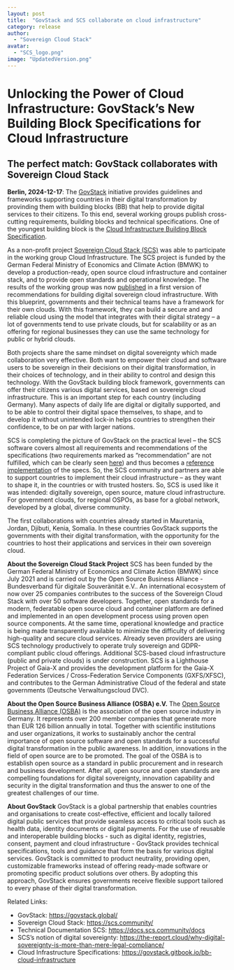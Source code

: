 ```yaml
---
layout: post
title:  "GovStack and SCS collaborate on cloud infrastructure"
category: release
author:
  - "Sovereign Cloud Stack"
avatar:
  - "SCS_logo.png"
image: "UpdatedVersion.png"
---
```

# Unlocking the Power of Cloud Infrastructure: GovStack’s New Building Block Specifications for Cloud Infrastructure
## The perfect match: GovStack collaborates with Sovereign Cloud Stack

**Berlin, 2024-12-17**: The [GovStack](https://govstack.global/) initiative provides guidelines and frameworks supporting countries in their digital transformation by provinding them with building blocks (BB) that help to provide digital services to their citizens. To this end, several working groups publish cross-cutting requirements, building blocks and technical specifications. One of the youngest building block is the [Cloud Infrastructure Building Block Specification](https://govstack.gitbook.io/bb-cloud-infrastructure). 

As a non-profit project [Sovereign Cloud Stack (SCS)](https://scs.community/) was able to participate in the working group Cloud Infrastructure. The SCS project is funded by the German Federal Ministry of Economics and Climate Action (BMWK) to develop a production-ready, open source cloud infrastructure and container stack, and to provide open standards and operational knowledge. The results of the working group was now [published](https://www.govstack.global/news/unlocking-the-power-of-cloud-infrastructure-govstacks-new-building-block-specifications-for-cloud-infrastructure/) in a  first version of recommendations for building digital sovereign cloud infrastructure. With this blueprint, governments and their technical teams have a framework for their own clouds. With this framework, they can build a secure and and reliable cloud using the model that integrates with their digital strategy – a lot of governments tend to use private clouds, but for scalability or as an offering for regional businesses they can use the same technology for public or hybrid clouds.

Both projects share the same mindset on digital sovereignty which made collaboration very effective. Both want to empower their cloud and software users to be sovereign in their decisions on their digital transformation, in their choices of technology, and in their ability to control and design this technology. With the GovStack building block framework, governments can offer their citizens various digital services, based on sovereign cloud infrastructure. This is an important step for each country (including Germany). Many aspects of daily life are digital or digitally supported, and to be able to control their digital space themselves, to shape, and to develop it without unintended lock-in helps countries to strengthen their confidence, to be on par with larger nations.

SCS is completing the picture of GovStack on the practical level – the SCS software covers almost all requirements and recommendations of the specifications (two requirements marked as “recommendation” are not fulfilled, which can be clearly seen [here](https://testing.govstack.global/requirements/details/Sovereign%20Cloud%20Stack%20(Reference%20Implementation)/reportDetails/66faa70972ad686099693fd3)) and thus becomes a [reference implementation](https://www.govstack.global/software/) of the specs. So, the SCS community and partners are able to support countries to implement their cloud infrastructure – as they want to shape it, in the countries or with trusted hosters. So, SCS is used like it was intended: digitally sovereign, open source, mature cloud infrastructure. For government clouds, for regional OSPOs, as base for a global network, developed by a global, diverse community.

The first collaborations with countries already started in Mauretania, Jordan, Djibuti, Kenia, Somalia. In these countries GovStack supports the governments with their digital transformation, with the opportunity for the countries to host their applications and services in their own sovereign cloud.

**About the Sovereign Cloud Stack Project**
SCS has been funded by the German Federal Ministry of Economics and Climate Action (BMWK) since July 2021 and is carried out by the Open Source Business Alliance - Bundesverband für digitale Souveränität e.V.. An international ecosystem of now over 25 companies contributes to the success of the Sovereign Cloud Stack with over 50 software developers. Together, open standards for a modern, federatable open source cloud and container platform are defined and implemented in an open development process using proven open source components. At the same time, operational knowledge and practice is being made transparently available to minimize the difficulty of delivering high-quality and secure cloud services. Already seven providers are using SCS technology productively to operate truly sovereign and GDPR-compliant public cloud offerings. Additional SCS-based cloud infrastructure (public and private clouds) is under construction. SCS is a Lighthouse Project of Gaia-X and provides the development platform for the Gaia-X Federation Services / Cross-Federation Service Components (GXFS/XFSC), and contributes to the German Administrative Cloud of the federal and state governments (Deutsche Verwaltungscloud DVC).

**About the Open Source Business Alliance (OSBA) e.V.**
The [Open Source Business Alliance (OSBA)](https://osb-alliance.de/) is the association of the open source industry in Germany. It represents over 200 member companies that generate more than EUR 126 billion annually in total. Together with scientific institutions and user organizations, it works to sustainably anchor the central importance of open source software and open standards for a successful digital transformation in the public awareness. In addition, innovations in the field of open source are to be promoted. The goal of the OSBA is to establish open source as a standard in public procure­ment and in research and business development. After all, open source and open standards are compelling foundations for digital sovereignty, innovation capability and security in the digital transformation and thus the answer to one of the greatest challenges of our time.

**About GovStack**
GovStack is a global partnership that enables countries and organisations to create cost-effective, efficient and locally tailored digital public services that provide seamless access to critical tools such as health data, identity documents or digital payments. For the use of reusable and interoperable building blocks - such as digital identity, registries, consent, payment and cloud infrastructure - GovStack provides technical specifications, tools and guidance that form the basis for various digital services. GovStack is committed to product neutrality, providing open, customizable frameworks instead of offering ready-made software or promoting specific product solutions over others. By adopting this approach, GovStack ensures governments receive flexible support tailored to every phase of their digital transformation.

Related Links:
- GovStack: <https://govstack.global/>
- Sovereign Cloud Stack: <https://scs.community/>
- Technical Documentation SCS: <https://docs.scs.community/docs>
- SCS’s notion of digital sovereignty: <https://the-report.cloud/why-digital-sovereignty-is-more-than-mere-legal-compliance/>
- Cloud Infrastructure Specifications: <https://govstack.gitbook.io/bb-cloud-infrastructure>

